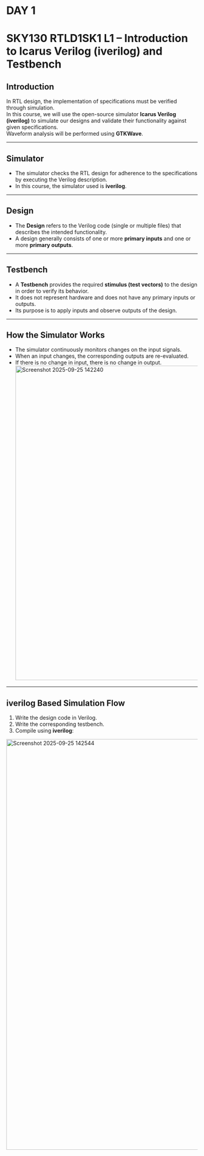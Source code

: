 # DAY 1 
# SKY130 RTLD1SK1 L1 – Introduction to Icarus Verilog (iverilog) and Testbench

## Introduction
In RTL design, the implementation of specifications must be verified through simulation.  
In this course, we will use the open-source simulator **Icarus Verilog (iverilog)** to simulate our designs and validate their functionality against given specifications.  
Waveform analysis will be performed using **GTKWave**.

---

## Simulator
- The simulator checks the RTL design for adherence to the specifications by executing the Verilog description.  
- In this course, the simulator used is **iverilog**.

---

## Design
- The **Design** refers to the Verilog code (single or multiple files) that describes the intended functionality.  
- A design generally consists of one or more **primary inputs** and one or more **primary outputs**.  

---

## Testbench
- A **Testbench** provides the required **stimulus (test vectors)** to the design in order to verify its behavior.  
- It does not represent hardware and does not have any primary inputs or outputs.  
- Its purpose is to apply inputs and observe outputs of the design.

---

## How the Simulator Works
- The simulator continuously monitors changes on the input signals.  
- When an input changes, the corresponding outputs are re-evaluated.  
- If there is no change in input, there is no change in output.
  <img width="1710" height="827" alt="Screenshot 2025-09-25 142240" src="https://github.com/user-attachments/assets/6166483d-be14-4886-986a-8ec255dc1931" />


---

## iverilog Based Simulation Flow
1. Write the design code in Verilog.  
2. Write the corresponding testbench.  
3. Compile using **iverilog**:  
  <img width="1920" height="1080" alt="Screenshot 2025-09-25 142544" src="https://github.com/user-attachments/assets/fa534c41-5710-4cc8-80c8-7e4b21cec87f" />


